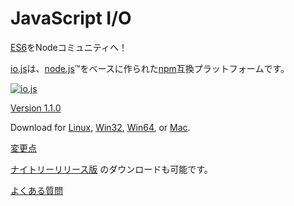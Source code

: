 # JavaScript I/O

<!-- Bringing [ES6](es6.html) to the Node Community! -->
[ES6](es6.html)をNodeコミュニティへ！

<!-- [io.js](https://github.com/iojs/io.js) is an [npm](https://www.npmjs.org/) compatible platform originally based on [node.js](https://nodejs.org/)&#8482;. -->

[io.js](https://github.com/iojs/io.js)は、[node.js](https://nodejs.org/)&#8482;をベースに作られた[npm](https://www.npmjs.org/)互換プラットフォームです。

[![io.js](../images/1.0.0.png)](https://iojs.org/dist/v1.1.0/)

[Version 1.1.0](https://iojs.org/dist/v1.1.0/)

Download for
[Linux](https://iojs.org/dist/v1.1.0/iojs-v1.1.0-linux-x64.tar.xz),
[Win32](https://iojs.org/dist/v1.1.0/iojs-v1.1.0-x86.msi), [Win64](https://iojs.org/dist/v1.1.0/iojs-v1.1.0-x64.msi),
or
[Mac](https://iojs.org/dist/v1.1.0/iojs-v1.1.0.pkg).


<!-- [Changelog](https://github.com/iojs/io.js/blob/v1.x/CHANGELOG.md) -->
[変更点](https://github.com/iojs/io.js/blob/v1.x/CHANGELOG.md)

<!-- [Nightly releases](https://iojs.org/download/nightly/) are available for testing. -->
[ナイトリーリリース版](https://iojs.org/download/nightly/) のダウンロードも可能です。

<!-- [Frequently Asked Questions](/faq.html) -->
[よくある質問](/faq.html)